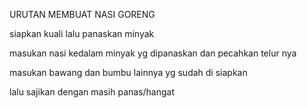 URUTAN MEMBUAT NASI GORENG

siapkan kuali lalu panaskan minyak

masukan nasi kedalam minyak yg dipanaskan dan pecahkan telur nya

masukan bawang dan bumbu lainnya yg sudah di siapkan

lalu sajikan dengan masih panas/hangat


